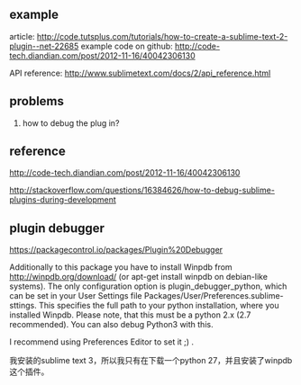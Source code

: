 
## example 
article: http://code.tutsplus.com/tutorials/how-to-create-a-sublime-text-2-plugin--net-22685
example code on github: http://code-tech.diandian.com/post/2012-11-16/40042306130

API reference: http://www.sublimetext.com/docs/2/api_reference.html

## problems
1. how to debug the plug in?

## reference

http://code-tech.diandian.com/post/2012-11-16/40042306130

http://stackoverflow.com/questions/16384626/how-to-debug-sublime-plugins-during-development

## plugin debugger

https://packagecontrol.io/packages/Plugin%20Debugger

Additionally to this package you have to install Winpdb from http://winpdb.org/download/ (or apt-get install winpdb on debian-like systems).
The only configuration option is plugin_debugger_python, which can be set in your User Settings file Packages/User/Preferences.sublime-sttings. This specifies the full path to your python installation, where you installed Winpdb. Please note, that this must be a python 2.x (2.7 recommended). You can also debug Python3 with this.

I recommend using Preferences Editor to set it ;) .

我安装的sublime text 3，所以我只有在下载一个python 27，并且安装了winpdb这个插件。
